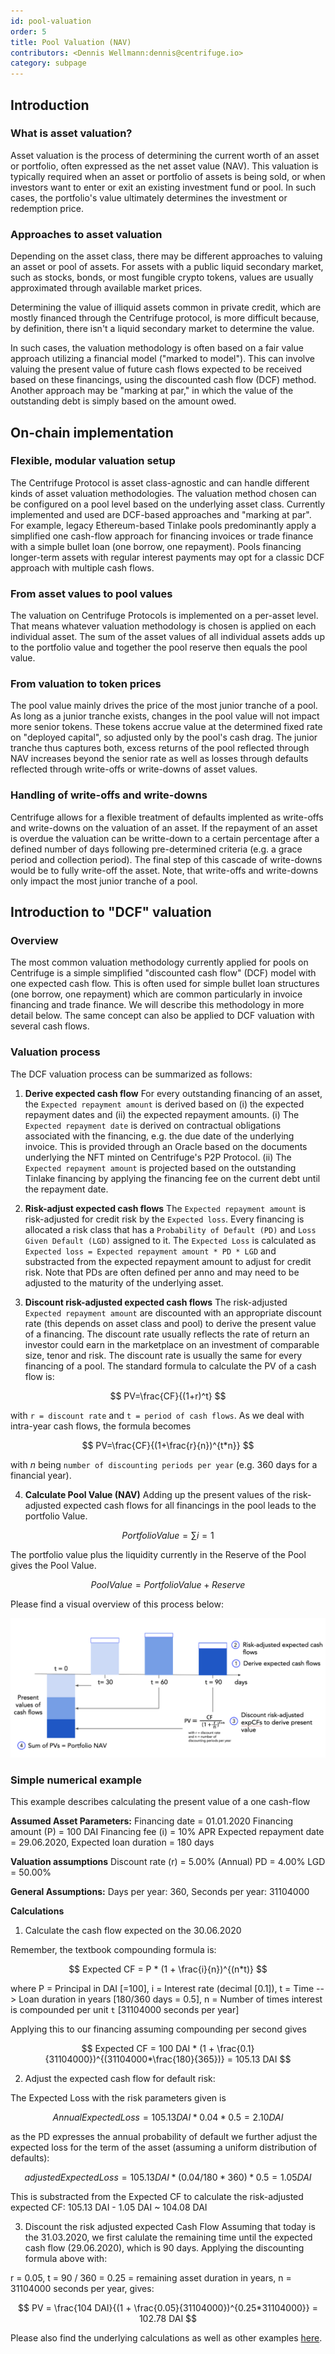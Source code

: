 ```yaml
---
id: pool-valuation
order: 5
title: Pool Valuation (NAV)
contributors: <Dennis Wellmann:dennis@centrifuge.io>
category: subpage
---
```


## Introduction

### What is asset valuation?

Asset valuation is the process of determining the current worth of an asset or portfolio, often expressed as the net asset value (NAV). This valuation is typically required when an asset or portfolio of assets is being sold, or when investors want to enter or exit an existing investment fund or pool. In such cases, the portfolio's value ultimately determines the investment or redemption price.

### Approaches to asset valuation

Depending on the asset class, there may be different approaches to valuing an asset or pool of assets. For assets with a public liquid secondary market, such as stocks, bonds, or most fungible crypto tokens, values are usually approximated through available market prices.

Determining the value of illiquid assets common in private credit, which are mostly financed through the Centrifuge protocol, is more difficult because, by definition, there isn't a liquid secondary market to determine the value.

In such cases, the valuation methodology is often based on a fair value approach utilizing a financial model ("marked to model"). This can involve valuing the present value of future cash flows expected to be received based on these financings, using the discounted cash flow (DCF) method. Another approach may be "marking at par," in which the value of the outstanding debt is simply based on the amount owed.

## On-chain implementation

### Flexible, modular valuation setup

The Centrifuge Protocol is asset class-agnostic and can handle different kinds of asset valuation methodologies. The valuation method chosen can be configured on a pool level based on the underlying asset class. Currently implemented and used are DCF-based approaches and "marking at par". For example, legacy Ethereum-based Tinlake pools predominantly apply a simplified one cash-flow approach for financing invoices or trade finance with a simple bullet loan (one borrow, one repayment). Pools financing longer-term assets with regular interest payments may opt for a classic DCF approach with multiple cash flows.

### From asset values to pool values

The valuation on Centrifuge Protocols is implemented on a per-asset level. That means whatever valuation methodology is chosen is applied on each individual asset. The sum of the asset values of all individual assets adds up to the portfolio value and together the pool reserve then equals the pool value.

### From valuation to token prices

The pool value mainly drives the price of the most junior tranche of a pool. As long as a junior tranche exists, changes in the pool value will not impact more senior tokens. These tokens accrue value at the determined fixed rate on "deployed capital", so adjusted only by the pool's cash drag. The junior tranche thus captures both, excess returns of the pool reflected through NAV increases beyond the senior rate as well as losses through defaults reflected through write-offs or write-downs of asset values.

### Handling of write-offs and write-downs

Centrifuge allows for a flexible treatment of defaults implented as write-offs and write-downs on the valuation of an asset. If the repayment of an asset is overdue the valuation can be writte-down to a certain percentage after a defined number of days following pre-determined criteria (e.g. a grace period and collection period). The final step of this cascade of write-downs would be to fully write-off the asset. Note, that write-offs and write-downs only impact the most junior tranche of a pool.

## Introduction to "DCF" valuation

### Overview

The most common valuation methodology currently applied for pools on Centrifuge is a simple simplified "discounted cash flow" (DCF) model with one expected cash flow. This is often used for simple bullet loan structures (one borrow, one repayment) which are common particularly in invoice financing and trade finance. We will describe this methodology in more detail below. The same concept can also be applied to DCF valuation with several cash flows.

### Valuation process

The DCF valuation process can be summarized as follows:

1. **Derive expected cash flow**
   For every outstanding financing of an asset, the `Expected repayment amount` is derived based on (i) the expected repayment dates and (ii) the expected repayment amounts.
   (i) The `Expected repayment date` is derived on contractual obligations associated with the financing, e.g. the due date of the underlying invoice. This is provided through an Oracle based on the documents underlying the NFT minted on Centrifuge's P2P Protocol.
   (ii) The `Expected repayment amount` is projected based on the outstanding Tinlake financing by applying the financing fee on the current debt until the repayment date.

2. **Risk-adjust expected cash flows**
   The `Expected repayment amount` is risk-adjusted for credit risk by the `Expected loss`. Every financing is allocated a risk class that has a `Probability of Default (PD)` and `Loss Given Default (LGD)` assigned to it. The `Expected Loss` is calculated as `Expected loss = Expected repayment amount * PD * LGD` and substracted from the expected repayment amount to adjust for credit risk. Note that PDs are often defined per anno and may need to be adjusted to the maturity of the underlying asset.

3. **Discount risk-adjusted expected cash flows**
   The risk-adjusted `Expected repayment amount` are discounted with an appropriate discount rate (this depends on asset class and pool) to derive the present value of a financing. The discount rate usually reflects the rate of return an investor could earn in the marketplace on an investment of comparable size, tenor and risk. The discount rate is usually the same for every financing of a pool.
   The standard formula to calculate the PV of a cash flow is:

$$
PV=\frac{CF}{(1+r)^t}
$$

with `r = discount rate` and `t = period of cash flows`. As we deal with intra-year cash flows, the formula becomes

$$
PV=\frac{CF}{(1+\frac{r}{n})^{t*n}}
$$

with $n$ being `number of discounting periods per year` (e.g. 360 days for a financial year).

4. **Calculate Pool Value (NAV)**
   Adding up the present values of the risk-adjusted expected cash flows for all financings in the pool leads to the portfolio Value.

$$
Portfolio Value = \sum{i=1}{}{}
$$

The portfolio value plus the liquidity currently in the Reserve of the Pool gives the Pool Value.

$$
Pool Value = Portfolio Value + Reserve
$$

Please find a visual overview of this process below:

![Valuation](./images/calculate_NAV.png#width=80%;)

### Simple numerical example

This example describes calculating the present value of a one cash-flow

**Assumed Asset Parameters:**
Financing date = 01.01.2020
Financing amount (P) = 100 DAI
Financing fee (i) = 10% APR
Expected repayment date = 29.06.2020,
Expected loan duration = 180 days

**Valuation assumptions**
Discount rate (r) = 5.00%
(Annual) PD = 4.00%
LGD = 50.00%

**General Assumptions:**
Days per year: 360,
Seconds per year: 31104000

**Calculations**

1. Calculate the cash flow expected on the 30.06.2020

Remember, the textbook compounding formula is:

$$
Expected CF = P * (1 + \frac{i}{n})^{(n*t)}
$$

where
P = Principal in DAI [=100],
i = Interest rate (decimal [0.1]),
t = Time --> Loan duration in years [180/360 days = 0.5],
n = Number of times interest is compounded per unit `t` [31104000 seconds per year]

Applying this to our financing assuming compounding per second gives

$$
Expected CF = 100 DAI * (1 + \frac{0.1}{31104000})^{(31104000*\frac{180}{365})} = 105.13 DAI
$$

2. Adjust the expected cash flow for default risk:

The Expected Loss with the risk parameters given is

$$
Annual Expected Loss = 105.13 DAI * 0.04 * 0.5 = 2.10 DAI
$$

as the PD expresses the annual probability of default we further adjust the expected loss for the term of the asset (assuming a uniform distribution of defaults):

$$
adjusted Expected Loss = 105.13 DAI * (0.04/180*360) * 0.5 = 1.05 DAI
$$

This is substracted from the Expected CF to calculate the risk-adjusted expected CF: 105.13 DAI - 1.05 DAI ~ 104.08 DAI

3. Discount the risk adjusted expected Cash Flow
   Assuming that today is the 31.03.2020, we first calulate the remaining time until the expected cash flow (29.06.2020), which is 90 days. Applying the discounting formula above with:

r = 0.05,
t = 90 / 360 = 0.25 = remaining asset duration in years,
n = 31104000 seconds per year,
gives:

$$
PV = \frac{104 DAI}{(1 + \frac{0.05}{31104000})^{0.25*31104000}} = 102.78 DAI
$$

Please also find the underlying calculations as well as other examples [here](https://docs.google.com/spreadsheets/d/1O124ru0MsdKLsOjRRUqlb4zAoIC5RNgNfQpxbAv1wNw/edit#gid=1005868729).

